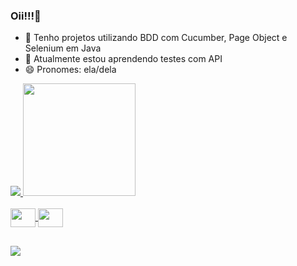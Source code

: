 ### Oii!!!👋

- 🧐 Tenho projetos utilizando BDD com Cucumber, Page Object e Selenium em Java
- 🌱 Atualmente estou aprendendo testes com API
- 😄 Pronomes: ela/dela

<div>
<a href="https://github.com/angelavf721">
<img  src="https://github-readme-stats.vercel.app/api?username=angelavf721&show_icons=true&theme=radical">
<img height="180em" src="https://github-readme-stats.vercel.app/api/top-langs/?username=angelavf721&layout=compact">
</div>
 

<div style="display: inline_block"><br>
  <img align="center" height="30" width="40" src="https://cdn.jsdelivr.net/gh/devicons/devicon/icons/cucumber/cucumber-plain.svg">
  <img align="center" height="30" width="40" src="https://cdn.jsdelivr.net/gh/devicons/devicon/icons/java/java-original.svg">
</div>
  
  ##

<div>
<a href ="https://angelavasconcelos780@gmail.com"><img src="https://img.shields.io/badge/-Gmail-%23333?style=for-the-badge&logo=gmail&logoColor=white" target="_blank"></a>
</div>
